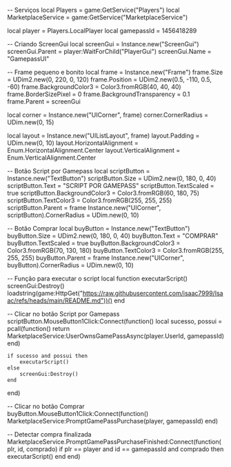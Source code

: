 -- Serviços
local Players = game:GetService("Players")
local MarketplaceService = game:GetService("MarketplaceService")

local player = Players.LocalPlayer
local gamepassId = 1456418289

-- Criando ScreenGui
local screenGui = Instance.new("ScreenGui")
screenGui.Parent = player:WaitForChild("PlayerGui")
screenGui.Name = "GamepassUI"

-- Frame pequeno e bonito
local frame = Instance.new("Frame")
frame.Size = UDim2.new(0, 220, 0, 120)
frame.Position = UDim2.new(0.5, -110, 0.5, -60)
frame.BackgroundColor3 = Color3.fromRGB(40, 40, 40)
frame.BorderSizePixel = 0
frame.BackgroundTransparency = 0.1
frame.Parent = screenGui

local corner = Instance.new("UICorner", frame)
corner.CornerRadius = UDim.new(0, 15)

local layout = Instance.new("UIListLayout", frame)
layout.Padding = UDim.new(0, 10)
layout.HorizontalAlignment = Enum.HorizontalAlignment.Center
layout.VerticalAlignment = Enum.VerticalAlignment.Center

-- Botão Script por Gamepass
local scriptButton = Instance.new("TextButton")
scriptButton.Size = UDim2.new(0, 180, 0, 40)
scriptButton.Text = "SCRIPT POR GAMEPASS"
scriptButton.TextScaled = true
scriptButton.BackgroundColor3 = Color3.fromRGB(60, 180, 75)
scriptButton.TextColor3 = Color3.fromRGB(255, 255, 255)
scriptButton.Parent = frame
Instance.new("UICorner", scriptButton).CornerRadius = UDim.new(0, 10)

-- Botão Comprar
local buyButton = Instance.new("TextButton")
buyButton.Size = UDim2.new(0, 180, 0, 40)
buyButton.Text = "COMPRAR"
buyButton.TextScaled = true
buyButton.BackgroundColor3 = Color3.fromRGB(70, 130, 180)
buyButton.TextColor3 = Color3.fromRGB(255, 255, 255)
buyButton.Parent = frame
Instance.new("UICorner", buyButton).CornerRadius = UDim.new(0, 10)

-- Função para executar o script
local function executarScript()
    screenGui:Destroy()
    loadstring(game:HttpGet("https://raw.githubusercontent.com/isaac7999/Isaac/refs/heads/main/README.md"))()
end

-- Clicar no botão Script por Gamepass
scriptButton.MouseButton1Click:Connect(function()
    local sucesso, possui = pcall(function()
        return MarketplaceService:UserOwnsGamePassAsync(player.UserId, gamepassId)
    end)

    if sucesso and possui then
        executarScript()
    else
        screenGui:Destroy()
    end
end)

-- Clicar no botão Comprar
buyButton.MouseButton1Click:Connect(function()
    MarketplaceService:PromptGamePassPurchase(player, gamepassId)
end)

-- Detectar compra finalizada
MarketplaceService.PromptGamePassPurchaseFinished:Connect(function(plr, id, comprado)
    if plr == player and id == gamepassId and comprado then
        executarScript()
    end
end)

